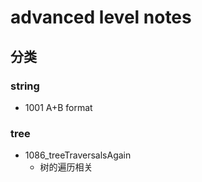 # advanced level notes

## 分类

### string

* 1001 A+B format


### tree

* 1086_treeTraversalsAgain
  * 树的遍历相关